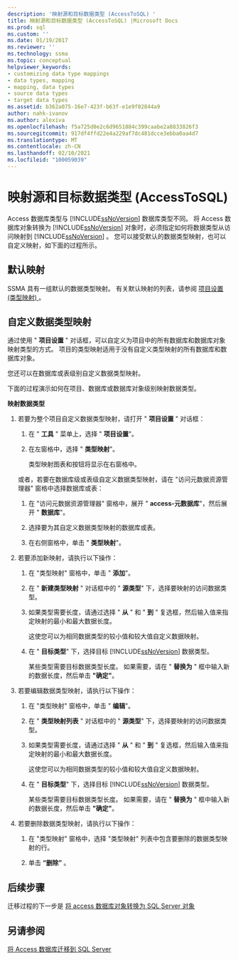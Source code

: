 ```yaml
---
description: '映射源和目标数据类型 (AccessToSQL) '
title: 映射源和目标数据类型 (AccessToSQL) |Microsoft Docs
ms.prod: sql
ms.custom: ''
ms.date: 01/19/2017
ms.reviewer: ''
ms.technology: ssma
ms.topic: conceptual
helpviewer_keywords:
- customizing data type mappings
- data types, mapping
- mapping, data types
- source data types
- target data types
ms.assetid: b362a075-16e7-423f-b63f-e1e9f02844a9
author: nahk-ivanov
ms.author: alexiva
ms.openlocfilehash: f5a725d0e2c6d9651884c399caabe2a8833826f3
ms.sourcegitcommit: 917df4ffd22e4a229af7dc481dcce3ebba0aa4d7
ms.translationtype: MT
ms.contentlocale: zh-CN
ms.lasthandoff: 02/10/2021
ms.locfileid: "100059039"
---
```

# <a name="mapping-source-and-target-data-types-accesstosql"></a>映射源和目标数据类型 (AccessToSQL) 
Access 数据库类型与 [!INCLUDE[ssNoVersion](../../includes/ssnoversion-md.md)] 数据库类型不同。 将 Access 数据库对象转换为 [!INCLUDE[ssNoVersion](../../includes/ssnoversion-md.md)] 对象时，必须指定如何将数据类型从访问映射到 [!INCLUDE[ssNoVersion](../../includes/ssnoversion-md.md)] 。 您可以接受默认的数据类型映射，也可以自定义映射，如下面的过程所示。  
  
## <a name="default-mappings"></a>默认映射  
SSMA 具有一组默认的数据类型映射。 有关默认映射的列表，请参阅 [项目设置 (类型映射) ](./project-settings-type-mapping-accesstosql.md)。  
  
## <a name="customizing-data-type-mappings"></a>自定义数据类型映射  
通过使用 " **项目设置** " 对话框，可以自定义为项目中的所有数据库和数据库对象映射类型的方式。 项目的类型映射适用于没有自定义类型映射的所有数据库和数据库对象。  
  
您还可以在数据库或表级别自定义数据类型映射。  
  
下面的过程演示如何在项目、数据库或数据库对象级别映射数据类型。  
  
**映射数据类型**  
  
1.  若要为整个项目自定义数据类型映射，请打开 " **项目设置** " 对话框：  
  
    1.  在 " **工具** " 菜单上，选择 " **项目设置**"。  
  
    2.  在左窗格中，选择 " **类型映射**"。  
  
        类型映射图表和按钮将显示在右窗格中。  
  
    或者，若要在数据库级或表级自定义数据类型映射，请在 "访问元数据资源管理器" 窗格中选择数据库或表：  
  
    1.  在 "访问元数据资源管理器" 窗格中，展开 " **access-元数据库**"，然后展开 " **数据库**"。  
  
    2.  选择要为其自定义数据类型映射的数据库或表。  
  
    3.  在右侧窗格中，单击 " **类型映射**"。  
  
2.  若要添加新映射，请执行以下操作：  
  
    1.  在 "类型映射" 窗格中，单击 " **添加**"。  
  
    2.  在 " **新建类型映射** " 对话框中的 " **源类型**" 下，选择要映射的访问数据类型。  
  
    3.  如果类型需要长度，请通过选择 " **从** " 和 " **到** " 复选框，然后输入值来指定映射的最小和最大数据长度。  
  
        这使您可以为相同数据类型的较小值和较大值自定义数据映射。  
  
    4.  在 " **目标类型**" 下，选择目标 [!INCLUDE[ssNoVersion](../../includes/ssnoversion-md.md)] 数据类型。  
  
        某些类型需要目标数据类型长度。 如果需要，请在 " **替换为** " 框中输入新的数据长度，然后单击 **"确定"**。  
  
3.  若要编辑数据类型映射，请执行以下操作：  
  
    1.  在 "类型映射" 窗格中，单击 " **编辑**"。  
  
    2.  在 " **类型映射列表** " 对话框中的 " **源类型**" 下，选择要映射的访问数据类型。  
  
    3.  如果类型需要长度，请通过选择 " **从** " 和 " **到** " 复选框，然后输入值来指定映射的最小和最大数据长度。  
  
        这使您可以为相同数据类型的较小值和较大值自定义数据映射。  
  
    4.  在 " **目标类型**" 下，选择目标 [!INCLUDE[ssNoVersion](../../includes/ssnoversion-md.md)] 数据类型。  
  
        某些类型需要目标数据类型长度。 如果需要，请在 " **替换为** " 框中输入新的数据长度，然后单击 **"确定"**。  
  
4.  若要删除数据类型映射，请执行以下操作：  
  
    1.  在 "类型映射" 窗格中，选择 "类型映射" 列表中包含要删除的数据类型映射的行。  
  
    2.  单击 **“删除”** 。  
  
## <a name="next-steps"></a>后续步骤  
迁移过程的下一步是 [将 access 数据库对象转换为 SQL Server 对象](converting-access-database-objects-accesstosql.md)  
  
## <a name="see-also"></a>另请参阅  
[将 Access 数据库迁移到 SQL Server](migrating-access-databases-to-sql-server-azure-sql-db-accesstosql.md)  
